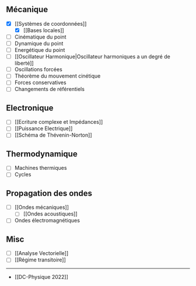 ## Mécanique
- [x] [[Systèmes de coordonnées]]
	- [x] [[Bases locales]]
- [ ] Cinématique du point
- [ ] Dynamique du point
- [ ] Energétique du point
- [ ] [[Oscillateur Harmonique|Oscillateur harmoniques a un degré de liberté]]
- [ ] Oscillations forcées
- [ ] Théorème du mouvement cinétique
- [ ] Forces conservatives
- [ ] Changements de référentiels

## Electronique
- [ ] [[Ecriture complexe et Impédances]]
- [ ] [[Puissance Electrique]]
- [ ] [[Schéma de Thévenin-Norton]]

## Thermodynamique
- [ ] Machines thermiques
- [ ] Cycles

## Propagation des ondes
- [ ] [[Ondes mécaniques]]
	- [ ] [[Ondes acoustiques]]
- [ ] Ondes électromagnétiques  

## Misc
- [ ] [[Analyse Vectorielle]]
- [ ] [[Régime transitoire]]

---
- [[DC-Physique 2022]] 
